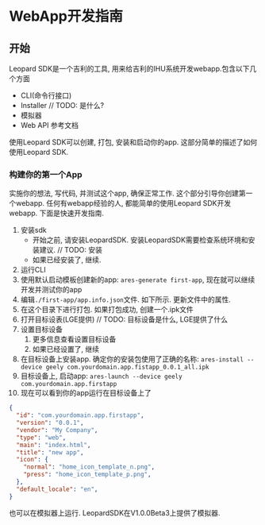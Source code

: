 # WebApp开发指南

## 开始

Leopard SDK是一个吉利的工具, 用来给吉利的IHU系统开发webapp.包含以下几个方面

* CLI(命令行接口)
* Installer // TODO: 是什么?
* 模拟器
* Web API 参考文档

使用Leopard SDK可以创建, 打包, 安装和启动你的app. 这部分简单的描述了如何使用Leopard SDK.

### 构建你的第一个App

实施你的想法, 写代码, 并测试这个app, 确保正常工作.  这个部分引导你创建第一个webapp. 任何有webapp经验的人, 都能简单的使用Leopard SDK开发webapp. 下面是快速开发指南.

1. 安装sdk
   * 开始之前, 请安装LeopardSDK. 安装LeopardSDK需要检查系统环境和安装建议. // TODO: 安装
   * 如果已经安装了, 继续.
2. 运行CLI
3. 使用默认启动模板创建新的app:  `ares-generate first-app`, 现在就可以继续开发并测试你的app
4. 编辑`./first-app/app.info.json`文件. 如下所示. 更新文件中的属性.
5. 在这个目录下进行打包. 如果打包成功, 创建一个.ipk文件
6. 打开目标设表(LGE提供) // TODO: 目标设备是什么, LGE提供了什么
7. 设置目标设备
   1. 更多信息查看设置目标设备
   2. 如果已经设置了, 继续
8. 在目标设备上安装app. 确定你的安装包使用了正确的名称: `ares-install --device geely com.yourdomain.app.fistapp_0.0.1_all.ipk`
9. 目标设备上, 启动app: `ares-launch --device geely com.yourdomain.app.firstapp`
10. 现在可以看到你的app运行在目标设备上了

```json
{
  "id": "com.yourdomain.app.firstapp",
  "version": "0.0.1",
  "vendor": "My Company",
  "type": "web",
  "main": "index.html",
  "title": "new app",
  "icon": {
    "normal": "home_icon_template_n.png",
    "press": "home_icon_template_p.png",
  },
  "default_locale": "en",
}
```

也可以在模拟器上运行. LeopardSDK在V1.0.0Beta3上提供了模拟器.
